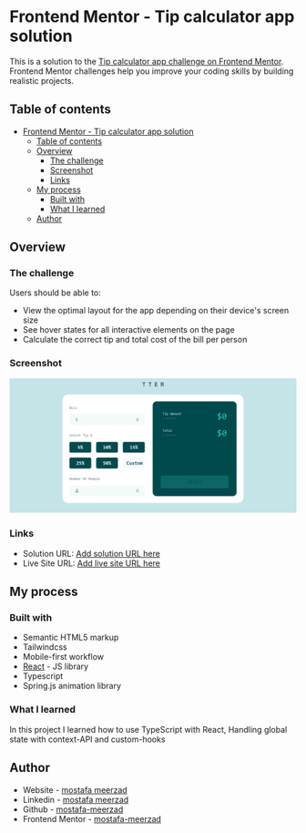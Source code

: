# Frontend Mentor - Tip calculator app solution

This is a solution to the [Tip calculator app challenge on Frontend Mentor](https://www.frontendmentor.io/challenges/tip-calculator-app-ugJNGbJUX). Frontend Mentor challenges help you improve your coding skills by building realistic projects.

## Table of contents

- [Frontend Mentor - Tip calculator app solution](#frontend-mentor---tip-calculator-app-solution)
  - [Table of contents](#table-of-contents)
  - [Overview](#overview)
    - [The challenge](#the-challenge)
    - [Screenshot](#screenshot)
    - [Links](#links)
  - [My process](#my-process)
    - [Built with](#built-with)
    - [What I learned](#what-i-learned)
  - [Author](#author)

## Overview

### The challenge

Users should be able to:

- View the optimal layout for the app depending on their device's screen size
- See hover states for all interactive elements on the page
- Calculate the correct tip and total cost of the bill per person

### Screenshot

![screenshot](./screenshot.png)

### Links

- Solution URL: [Add solution URL here](https://your-solution-url.com)
- Live Site URL: [Add live site URL here](https://your-live-site-url.com)

## My process

### Built with

- Semantic HTML5 markup
- Tailwindcss
- Mobile-first workflow
- [React](https://reactjs.org/) - JS library
- Typescript
- Spring.js animation library

### What I learned

In this project I learned how to use TypeScript with React, Handling global state with context-API and custom-hooks

## Author

- Website - [mostafa meerzad](https://mostafa-meerzad.github.io/portfolio/)
- Linkedin - [mostafa meerzad](www.linkedin.com/in/mostafa-meerzad-a753371b7)
- Github - [mostafa-meerzad](https://github.com/mostafa-meerzad)
- Frontend Mentor - [mostafa-meerzad](https://www.frontendmentor.io/profile/mostafa-meerzad)

